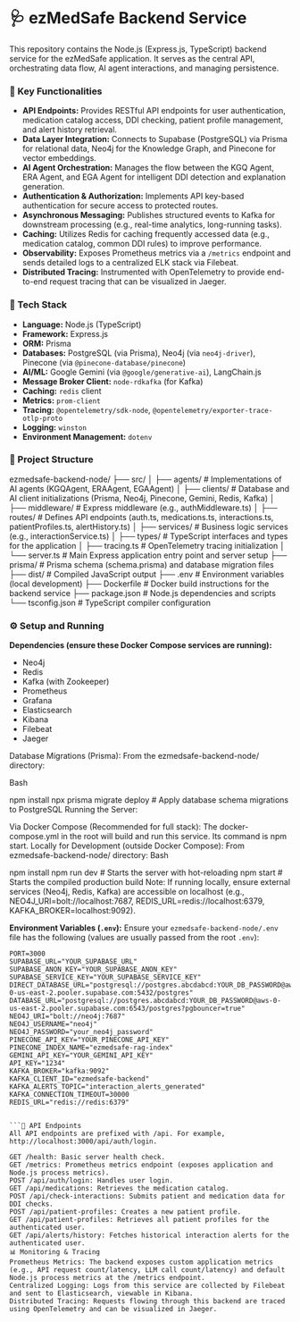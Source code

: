 # 🩺 ezMedSafe Backend Service

This repository contains the Node.js (Express.js, TypeScript) backend service for the ezMedSafe application. It serves as the central API, orchestrating data flow, AI agent interactions, and managing persistence.

### 🌟 Key Functionalities

* **API Endpoints:** Provides RESTful API endpoints for user authentication, medication catalog access, DDI checking, patient profile management, and alert history retrieval.
* **Data Layer Integration:** Connects to Supabase (PostgreSQL) via Prisma for relational data, Neo4j for the Knowledge Graph, and Pinecone for vector embeddings.
* **AI Agent Orchestration:** Manages the flow between the KGQ Agent, ERA Agent, and EGA Agent for intelligent DDI detection and explanation generation.
* **Authentication & Authorization:** Implements API key-based authentication for secure access to protected routes.
* **Asynchronous Messaging:** Publishes structured events to Kafka for downstream processing (e.g., real-time analytics, long-running tasks).
* **Caching:** Utilizes Redis for caching frequently accessed data (e.g., medication catalog, common DDI rules) to improve performance.
* **Observability:** Exposes Prometheus metrics via a `/metrics` endpoint and sends detailed logs to a centralized ELK stack via Filebeat.
* **Distributed Tracing:** Instrumented with OpenTelemetry to provide end-to-end request tracing that can be visualized in Jaeger.

### 🚀 Tech Stack

* **Language:** Node.js (TypeScript)
* **Framework:** Express.js
* **ORM:** Prisma
* **Databases:** PostgreSQL (via Prisma), Neo4j (via `neo4j-driver`), Pinecone (via `@pinecone-database/pinecone`)
* **AI/ML:** Google Gemini (via `@google/generative-ai`), LangChain.js
* **Message Broker Client:** `node-rdkafka` (for Kafka)
* **Caching:** `redis` client
* **Metrics:** `prom-client`
* **Tracing:** `@opentelemetry/sdk-node`, `@opentelemetry/exporter-trace-otlp-proto`
* **Logging:** `winston`
* **Environment Management:** `dotenv`

### 📂 Project Structure

ezmedsafe-backend-node/
├── src/
│   ├── agents/            # Implementations of AI agents (KGQAgent, ERAAgent, EGAAgent)
│   ├── clients/           # Database and AI client initializations (Prisma, Neo4j, Pinecone, Gemini, Redis, Kafka)
│   ├── middleware/        # Express middleware (e.g., authMiddleware.ts)
│   ├── routes/            # Defines API endpoints (auth.ts, medications.ts, interactions.ts, patientProfiles.ts, alertHistory.ts)
│   ├── services/          # Business logic services (e.g., interactionService.ts)
│   ├── types/             # TypeScript interfaces and types for the application
│   ├── tracing.ts         # OpenTelemetry tracing initialization
│   └── server.ts          # Main Express application entry point and server setup
├── prisma/                # Prisma schema (schema.prisma) and database migration files
├── dist/                  # Compiled JavaScript output
├── .env                   # Environment variables (local development)
├── Dockerfile             # Docker build instructions for the backend service
├── package.json           # Node.js dependencies and scripts
└── tsconfig.json          # TypeScript compiler configuration

### ⚙️ Setup and Running

**Dependencies (ensure these Docker Compose services are running):**
* Neo4j
* Redis
* Kafka (with Zookeeper)
* Prometheus
* Grafana
* Elasticsearch
* Kibana
* Filebeat
* Jaeger


Database Migrations (Prisma):
From the ezmedsafe-backend-node/ directory:

Bash

npm install
npx prisma migrate deploy # Apply database schema migrations to PostgreSQL
Running the Server:

Via Docker Compose (Recommended for full stack): The docker-compose.yml in the root will build and run this service. Its command is npm start.
Locally for Development (outside Docker Compose): From ezmedsafe-backend-node/ directory:
Bash

npm install
npm run dev # Starts the server with hot-reloading
npm start   # Starts the compiled production build
Note: If running locally, ensure external services (Neo4j, Redis, Kafka) are accessible on localhost (e.g., NEO4J_URI=bolt://localhost:7687, REDIS_URL=redis://localhost:6379, KAFKA_BROKER=localhost:9092).


**Environment Variables (`.env`):**
Ensure your `ezmedsafe-backend-node/.env` file has the following (values are usually passed from the root `.env`):

```dotenv
PORT=3000
SUPABASE_URL="YOUR_SUPABASE_URL"
SUPABASE_ANON_KEY="YOUR_SUPABASE_ANON_KEY"
SUPABASE_SERVICE_KEY="YOUR_SUPABASE_SERVICE_KEY"
DIRECT_DATABASE_URL="postgresql://postgres.abcdabcd:YOUR_DB_PASSWORD@aws-0-us-east-2.pooler.supabase.com:5432/postgres"
DATABASE_URL="postgresql://postgres.abcdabcd:YOUR_DB_PASSWORD@aws-0-us-east-2.pooler.supabase.com:6543/postgres?pgbouncer=true"
NEO4J_URI="bolt://neo4j:7687"
NEO4J_USERNAME="neo4j"
NEO4J_PASSWORD="your_neo4j_password"
PINECONE_API_KEY="YOUR_PINECONE_API_KEY"
PINECONE_INDEX_NAME="ezmedsafe-rag-index"
GEMINI_API_KEY="YOUR_GEMINI_API_KEY"
API_KEY="1234"
KAFKA_BROKER="kafka:9092"
KAFKA_CLIENT_ID="ezmedsafe-backend"
KAFKA_ALERTS_TOPIC="interaction_alerts_generated"
KAFKA_CONNECTION_TIMEOUT=30000
REDIS_URL="redis://redis:6379"


```🔌 API Endpoints
All API endpoints are prefixed with /api. For example, http://localhost:3000/api/auth/login.

GET /health: Basic server health check.
GET /metrics: Prometheus metrics endpoint (exposes application and Node.js process metrics).
POST /api/auth/login: Handles user login.
GET /api/medications: Retrieves the medication catalog.
POST /api/check-interactions: Submits patient and medication data for DDI checks.
POST /api/patient-profiles: Creates a new patient profile.
GET /api/patient-profiles: Retrieves all patient profiles for the authenticated user.
GET /api/alerts/history: Fetches historical interaction alerts for the authenticated user.
📊 Monitoring & Tracing
Prometheus Metrics: The backend exposes custom application metrics (e.g., API request count/latency, LLM call count/latency) and default Node.js process metrics at the /metrics endpoint.
Centralized Logging: Logs from this service are collected by Filebeat and sent to Elasticsearch, viewable in Kibana.
Distributed Tracing: Requests flowing through this backend are traced using OpenTelemetry and can be visualized in Jaeger.